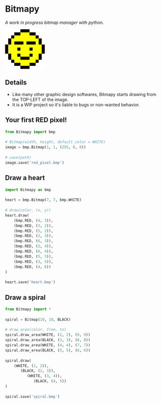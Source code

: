 # Bitmapy
*A work in progress bitmap manager with python.*

![Bitmap logo.](./logo.bmp)

## Details
- Like many other graphic design softwares, Bitmapy starts drawing from the
TOP-LEFT of the image.
- It is a WIP project so it's liable to bugs or non-wanted behavior.

## Your first RED pixel!
```python
from Bitmapy import bmp

# Bitmap(width, height, default_color = WHITE)
image = bmp.Bitmap(1, 1, (255, 0, 0))

# save(path)
image.save('red_pixel.bmp')
```

## Draw a heart
```python
import Bitmapy as bmp

heart = bmp.Bitmap(7, 7, bmp.WHITE)

# draw(color, (x, y))
heart.draw(
    (bmp.RED, (4, 3)),
    (bmp.RED, (3, 2)),
    (bmp.RED, (5, 2)),
    (bmp.RED, (2, 3)),
    (bmp.RED, (6, 3)),
    (bmp.RED, (2, 4)),
    (bmp.RED, (6, 4)),
    (bmp.RED, (5, 5)),
    (bmp.RED, (3, 5)),
    (bmp.RED, (4, 6))
)

heart.save('heart.bmp')
```

## Draw a spiral
```python
from Bitmapy import *

spiral = Bitmap(10, 10, BLACK)

# draw_area(color, from, to)
spiral.draw_area(WHITE, (2, 2), (9, 9))
spiral.draw_area(BLACK, (3, 3), (8, 8))
spiral.draw_area(WHITE, (4, 4), (7, 7))
spiral.draw_area(BLACK, (5, 5), (6, 6))

spiral.draw(
    (WHITE, (1, 2)),
       (BLACK, (2, 3)),
          (WHITE, (3, 4)),
             (BLACK, (4, 5))
)

spiral.save('spiral.bmp')
```
